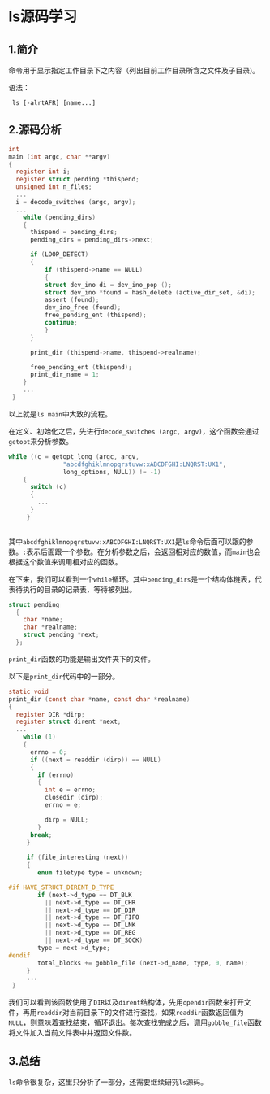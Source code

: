 # ls源码学习

## 1.简介

命令用于显示指定工作目录下之内容（列出目前工作目录所含之文件及子目录)。

语法：

```shell
 ls [-alrtAFR] [name...]
```

## 2.源码分析

```c
int
main (int argc, char **argv)
{
  register int i;
  register struct pending *thispend;
  unsigned int n_files;
  ...
  i = decode_switches (argc, argv);
  ...
    while (pending_dirs)
    {
      thispend = pending_dirs;
      pending_dirs = pending_dirs->next;

      if (LOOP_DETECT)
      {
          if (thispend->name == NULL)
          {
          struct dev_ino di = dev_ino_pop ();
          struct dev_ino *found = hash_delete (active_dir_set, &di);
          assert (found);
          dev_ino_free (found);
          free_pending_ent (thispend);
          continue;
          }
      }

      print_dir (thispend->name, thispend->realname);

      free_pending_ent (thispend);
      print_dir_name = 1;
    }
    ...
 }
```

以上就是`ls main`中大致的流程。

在定义、初始化之后，先进行`decode_switches (argc, argv)`，这个函数会通过`getopt`来分析参数。

```c
while ((c = getopt_long (argc, argv,
			   "abcdfghiklmnopqrstuvw:xABCDFGHI:LNQRST:UX1",
			   long_options, NULL)) != -1)
    {
      switch (c)
      {
      	...
      }
     }
     
```

其中`abcdfghiklmnopqrstuvw:xABCDFGHI:LNQRST:UX1`是`ls`命令后面可以跟的参数。`:`表示后面跟一个参数。在分析参数之后，会返回相对应的数值，而`main`也会根据这个数值来调用相对应的函数。

在下来，我们可以看到一个`while`循环。其中`pending_dirs`是一个结构体链表，代表待执行的目录的记录表，等待被列出。

```c
struct pending
  {
    char *name;
    char *realname;
    struct pending *next;
  };
```

`print_dir`函数的功能是输出文件夹下的文件。

以下是`print_dir`代码中的一部分。

```c
static void
print_dir (const char *name, const char *realname)
{
  register DIR *dirp;
  register struct dirent *next;
  ...
    while (1)
    {
      errno = 0;
      if ((next = readdir (dirp)) == NULL)
      {
	  	if (errno)
	    {
	      int e = errno;
	      closedir (dirp);
	      errno = e;

	      dirp = NULL;
	    }
	  break;
	 }
	 
	 if (file_interesting (next))
	 {
	  	enum filetype type = unknown;

#if HAVE_STRUCT_DIRENT_D_TYPE
	  	if (next->d_type == DT_BLK
	      || next->d_type == DT_CHR
	      || next->d_type == DT_DIR
	      || next->d_type == DT_FIFO
	      || next->d_type == DT_LNK
	      || next->d_type == DT_REG
	      || next->d_type == DT_SOCK)
	    type = next->d_type;
#endif
	  	total_blocks += gobble_file (next->d_name, type, 0, name);
	 }
 	 ...
 }
```

我们可以看到该函数使用了`DIR`以及`dirent`结构体，先用`opendir`函数来打开文件，再用`readdir`对当前目录下的文件进行查找，如果`readdir`函数返回值为`NULL`，则意味着查找结束，循环退出。每次查找完成之后，调用`gobble_file`函数将文件加入当前文件表中并返回文件数。

## 3.总结

`ls`命令很复杂，这里只分析了一部分，还需要继续研究`ls`源码。